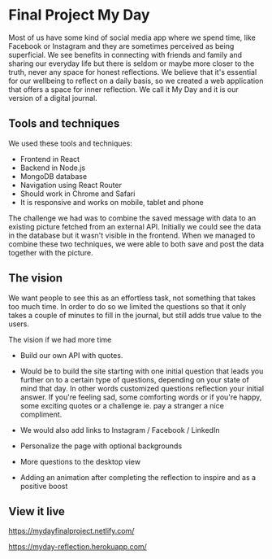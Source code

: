 # Final Project My Day

Most of us have some kind of social media app where we spend time, like Facebook or Instagram and they are sometimes perceived as being superficial. We see benefits in connecting with friends and family and sharing our everyday life but there is seldom or maybe more closer to the truth, never any space for honest reflections. 
We believe that it's essential for our wellbeing to reflect on a daily basis, so we created a web application that offers a space for inner reflection. We call it My Day and it is our version of a digital journal.

## Tools and techniques

We used these tools and techniques:
- Frontend in React 
- Backend in Node.js
- MongoDB database
- Navigation using React Router
- Should work in Chrome and Safari
- It is responsive and works on mobile, tablet and phone

The challenge we had was to combine the saved message with data to an existing picture fetched from an external API. 
Initially we could see the data in the database but it wasn't visible in the frontend. When we managed to combine these two techniques, we were able to both save and post the data together with the picture. 

## The vision

We want people to see this as an effortless task, not something that takes too much time. In order to do so we limited the questions so that it only takes a couple of minutes to fill in the journal, but still adds true value to the users. 

The vision if we had more time
- Build our own API with quotes. 
- Would be to build the site starting with one initial question that leads you further on to a certain type of questions, depending on your state of mind that day. In other words customized questions reflection your initial answer. If you're feeling sad, some comforting words or if you're happy, some exciting quotes or a challenge ie. pay a stranger a nice compliment.

- We would also add links to Instagram / Facebook / LinkedIn
- Personalize the page with optional backgrounds
- More questions to the desktop view
- Adding an animation after completing the reflection to inspire and as a positive boost


## View it live

https://mydayfinalproject.netlify.com/

https://myday-reflection.herokuapp.com/

